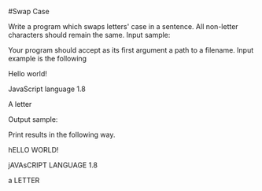 #Swap Case

 Write a program which swaps letters' case in a sentence. All non-letter characters should remain the same.
Input sample:

Your program should accept as its first argument a path to a filename. Input example is the following

Hello world!

JavaScript language 1.8

A letter

Output sample:

Print results in the following way.

hELLO WORLD!

jAVAsCRIPT LANGUAGE 1.8

a LETTER

